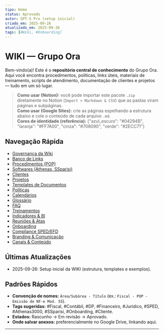 ```yaml
---
tipo: Home
status: Aprovado
autor: GPT-5 Pro (setup inicial)
criado_em: 2025-09-26
atualizado_em: 2025-09-26
tags: [#Wiki, #Onboarding]
---
```


# WIKI — Grupo Ora

Bem-vindo(a)! Este é o **repositório central de conhecimento** do Grupo Ora. Aqui você encontra procedimentos, políticas, links úteis, materiais de treinamento, scripts de atendimento, documentação de clientes e projetos — tudo em um só lugar.

> **Como usar (Notion):** você pode importar este pacote `.zip` diretamente no Notion (`Import > Markdown & CSV`) que as pastas viram páginas e subpáginas.  
> **Como usar (Google Sites):** crie as páginas espelhando a estrutura abaixo e cole o conteúdo de cada arquivo `.md`.  
> **Cores de identidade (referência):** {"azul_escuro": "#04294B", "laranja": "#FF7A00", "cinza": "#708090", "verde": "#2ECC71"}

## Navegação Rápida
- [Governança da Wiki](01_Governanca/01_Governanca_da_Wiki.md)
- [Banco de Links](11_Banco_de_Links.md)
- [Procedimentos (POP)](05_Procedimentos_POP/)
- [Softwares (Athenas, SSparisi)](06_Software_Base/)
- [Clientes](03_Clientes/)
- [Projetos](04_Projetos/)
- [Templates de Documentos](08_Templates_Documentos/)
- [Políticas](09_Politicas/)
- [Calendários](10_Calendarios/)
- [Glossário](12_Glossario.md)
- [FAQ](13_FAQ.md)
- [Treinamentos](14_Treinamentos/)
- [Indicadores & BI](15_BI_Indicadores/)
- [Reuniões & Atas](16_Reunioes/)
- [Onboarding](17_Onboarding/)
- [Compliance SPED/EFD](18_Compliance_Sped_EFD/)
- [Branding & Comunicação](19_Marketing_Branding/)
- [Canais & Conteúdo](20_Canais/)

## Últimas Atualizações
- 2025-09-26: Setup inicial da WIKI (estrutura, templates e exemplos).

## Padrões Rápidos
- **Convenção de nomes:** `Área/Subárea - Título` (ex.: `Fiscal - POP - Emissão de NF-e Mod. 55`).
- **Tags sugeridas:** #Fiscal, #Contábil, #DP, #Financeiro, #Juridico, #SPED, #Athenas3000, #SSparisi, #Onboarding, #Cliente.
- **Estados:** Rascunho → Em revisão → Aprovado.
- **Onde salvar anexos:** preferencialmente no Google Drive, linkando aqui.

---
